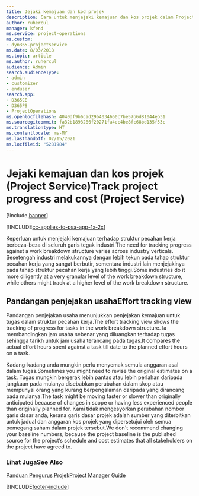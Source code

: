 ```yaml
---
title: Jejaki kemajuan dan kod projek
description: Cara untuk menjejaki kemajuan dan kos projek dalam Project Service
author: ruhercul
manager: kfend
ms.service: project-operations
ms.custom:
- dyn365-projectservice
ms.date: 8/03/2018
ms.topic: article
ms.author: ruhercul
audience: Admin
search.audienceType:
- admin
- customizer
- enduser
search.app:
- D365CE
- D365PS
- ProjectOperations
ms.openlocfilehash: 4040df9b6cad29b4034660c7be57b6d81044eb31
ms.sourcegitcommit: fa32b1893286f20271fa4ec4be8fc68bd135f53c
ms.translationtype: HT
ms.contentlocale: ms-MY
ms.lasthandoff: 02/15/2021
ms.locfileid: "5281984"
---
```

# <a name="track-project-progress-and-cost-project-service"></a><span data-ttu-id="2b5cf-103">Jejaki kemajuan dan kos projek (Project Service)</span><span class="sxs-lookup"><span data-stu-id="2b5cf-103">Track project progress and cost (Project Service)</span></span>

[!include [banner](../includes/psa-now-project-operations.md)]

[!INCLUDE[cc-applies-to-psa-app-1x-2x](../includes/cc-applies-to-psa-app-1x-2x.md)]

<span data-ttu-id="2b5cf-104">Keperluan untuk menjejaki kemajuan terhadap struktur pecahan kerja berbeza-beza di seluruh garis tegak industri.</span><span class="sxs-lookup"><span data-stu-id="2b5cf-104">The need for tracking progress against a work breakdown structure varies across industry verticals.</span></span> <span data-ttu-id="2b5cf-105">Sesetengah industri melakukannya dengan lebih tekun pada tahap struktur pecahan kerja yang sangat berbutir, sementara industri lain menjejakinya pada tahap struktur pecahan kerja yang lebih tinggi.</span><span class="sxs-lookup"><span data-stu-id="2b5cf-105">Some industries do it more diligently at a very granular level of the work breakdown structure, while others might track at a higher level of the work breakdown structure.</span></span>  
  
## <a name="effort-tracking-view"></a><span data-ttu-id="2b5cf-106">Pandangan penjejakan usaha</span><span class="sxs-lookup"><span data-stu-id="2b5cf-106">Effort tracking view</span></span>  
<span data-ttu-id="2b5cf-107">Pandangan penjejakan usaha menunjukkan penjejakan kemajuan untuk tugas dalam struktur pecahan kerja.</span><span class="sxs-lookup"><span data-stu-id="2b5cf-107">The effort tracking view shows the tracking of progress for tasks in the work breakdown structure.</span></span> <span data-ttu-id="2b5cf-108">Ia membandingkan jam usaha sebenar yang diluangkan terhadap tugas sehingga tarikh untuk jam usaha terancang pada tugas.</span><span class="sxs-lookup"><span data-stu-id="2b5cf-108">It compares the actual effort hours spent against a task till date to the planned effort hours on a task.</span></span>  
  
<span data-ttu-id="2b5cf-109">Kadang-kadang anda mungkin perlu menyemak semula anggaran asal dalam tugas.</span><span class="sxs-lookup"><span data-stu-id="2b5cf-109">Sometimes you might need to revise the original estimates on a task.</span></span> <span data-ttu-id="2b5cf-110">Tugas mungkin bergerak lebih pantas atau lebih perlahan daripada jangkaan pada mulanya disebabkan perubahan dalam skop atau mempunyai orang yang kurang berpengalaman daripada yang dirancang pada mulanya.</span><span class="sxs-lookup"><span data-stu-id="2b5cf-110">The task might be moving faster or slower than originally anticipated because of changes in scope or having less experienced people than originally planned for.</span></span> <span data-ttu-id="2b5cf-111">Kami tidak mengesyorkan perubahan nombor garis dasar anda, kerana garis dasar projek adalah sumber yang diterbitkan untuk jadual dan anggaran kos projek yang dipersetujui oleh semua pemegang saham dalam projek tersebut.</span><span class="sxs-lookup"><span data-stu-id="2b5cf-111">We don't recommend changing your baseline numbers, because the project baseline is the published source for the project’s schedule and cost estimates that all stakeholders on the project have agreed to.</span></span>  
  
### <a name="see-also"></a><span data-ttu-id="2b5cf-112">Lihat Juga</span><span class="sxs-lookup"><span data-stu-id="2b5cf-112">See Also</span></span>  
 [<span data-ttu-id="2b5cf-113">Panduan Pengurus Projek</span><span class="sxs-lookup"><span data-stu-id="2b5cf-113">Project Manager Guide</span></span>](../psa/project-manager-guide.md)


[!INCLUDE[footer-include](../includes/footer-banner.md)]